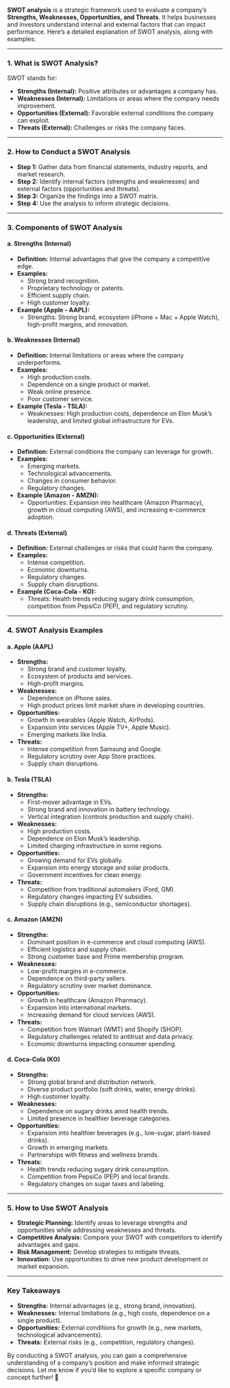 **SWOT analysis** is a strategic framework used to evaluate a company’s **Strengths, Weaknesses, Opportunities, and Threats**. It helps businesses and investors understand internal and external factors that can impact performance. Here’s a detailed explanation of SWOT analysis, along with examples:

---

### **1. What is SWOT Analysis?**
SWOT stands for:
- **Strengths (Internal):** Positive attributes or advantages a company has.
- **Weaknesses (Internal):** Limitations or areas where the company needs improvement.
- **Opportunities (External):** Favorable external conditions the company can exploit.
- **Threats (External):** Challenges or risks the company faces.

---

### **2. How to Conduct a SWOT Analysis**
   - **Step 1:** Gather data from financial statements, industry reports, and market research.
   - **Step 2:** Identify internal factors (strengths and weaknesses) and external factors (opportunities and threats).
   - **Step 3:** Organize the findings into a SWOT matrix.
   - **Step 4:** Use the analysis to inform strategic decisions.

---

### **3. Components of SWOT Analysis**

#### **a. Strengths (Internal)**
   - **Definition:** Internal advantages that give the company a competitive edge.
   - **Examples:**
     - Strong brand recognition.
     - Proprietary technology or patents.
     - Efficient supply chain.
     - High customer loyalty.
   - **Example (Apple - AAPL):**
     - Strengths: Strong brand, ecosystem (iPhone + Mac + Apple Watch), high-profit margins, and innovation.

#### **b. Weaknesses (Internal)**
   - **Definition:** Internal limitations or areas where the company underperforms.
   - **Examples:**
     - High production costs.
     - Dependence on a single product or market.
     - Weak online presence.
     - Poor customer service.
   - **Example (Tesla - TSLA):**
     - Weaknesses: High production costs, dependence on Elon Musk’s leadership, and limited global infrastructure for EVs.

#### **c. Opportunities (External)**
   - **Definition:** External conditions the company can leverage for growth.
   - **Examples:**
     - Emerging markets.
     - Technological advancements.
     - Changes in consumer behavior.
     - Regulatory changes.
   - **Example (Amazon - AMZN):**
     - Opportunities: Expansion into healthcare (Amazon Pharmacy), growth in cloud computing (AWS), and increasing e-commerce adoption.

#### **d. Threats (External)**
   - **Definition:** External challenges or risks that could harm the company.
   - **Examples:**
     - Intense competition.
     - Economic downturns.
     - Regulatory changes.
     - Supply chain disruptions.
   - **Example (Coca-Cola - KO):**
     - Threats: Health trends reducing sugary drink consumption, competition from PepsiCo (PEP), and regulatory scrutiny.

---

### **4. SWOT Analysis Examples**

#### **a. Apple (AAPL)**
   - **Strengths:**
     - Strong brand and customer loyalty.
     - Ecosystem of products and services.
     - High-profit margins.
   - **Weaknesses:**
     - Dependence on iPhone sales.
     - High product prices limit market share in developing countries.
   - **Opportunities:**
     - Growth in wearables (Apple Watch, AirPods).
     - Expansion into services (Apple TV+, Apple Music).
     - Emerging markets like India.
   - **Threats:**
     - Intense competition from Samsung and Google.
     - Regulatory scrutiny over App Store practices.
     - Supply chain disruptions.

#### **b. Tesla (TSLA)**
   - **Strengths:**
     - First-mover advantage in EVs.
     - Strong brand and innovation in battery technology.
     - Vertical integration (controls production and supply chain).
   - **Weaknesses:**
     - High production costs.
     - Dependence on Elon Musk’s leadership.
     - Limited charging infrastructure in some regions.
   - **Opportunities:**
     - Growing demand for EVs globally.
     - Expansion into energy storage and solar products.
     - Government incentives for clean energy.
   - **Threats:**
     - Competition from traditional automakers (Ford, GM).
     - Regulatory changes impacting EV subsidies.
     - Supply chain disruptions (e.g., semiconductor shortages).

#### **c. Amazon (AMZN)**
   - **Strengths:**
     - Dominant position in e-commerce and cloud computing (AWS).
     - Efficient logistics and supply chain.
     - Strong customer base and Prime membership program.
   - **Weaknesses:**
     - Low-profit margins in e-commerce.
     - Dependence on third-party sellers.
     - Regulatory scrutiny over market dominance.
   - **Opportunities:**
     - Growth in healthcare (Amazon Pharmacy).
     - Expansion into international markets.
     - Increasing demand for cloud services (AWS).
   - **Threats:**
     - Competition from Walmart (WMT) and Shopify (SHOP).
     - Regulatory challenges related to antitrust and data privacy.
     - Economic downturns impacting consumer spending.

#### **d. Coca-Cola (KO)**
   - **Strengths:**
     - Strong global brand and distribution network.
     - Diverse product portfolio (soft drinks, water, energy drinks).
     - High customer loyalty.
   - **Weaknesses:**
     - Dependence on sugary drinks amid health trends.
     - Limited presence in healthier beverage categories.
   - **Opportunities:**
     - Expansion into healthier beverages (e.g., low-sugar, plant-based drinks).
     - Growth in emerging markets.
     - Partnerships with fitness and wellness brands.
   - **Threats:**
     - Health trends reducing sugary drink consumption.
     - Competition from PepsiCo (PEP) and local brands.
     - Regulatory changes on sugar taxes and labeling.

---

### **5. How to Use SWOT Analysis**
   - **Strategic Planning:** Identify areas to leverage strengths and opportunities while addressing weaknesses and threats.
   - **Competitive Analysis:** Compare your SWOT with competitors to identify advantages and gaps.
   - **Risk Management:** Develop strategies to mitigate threats.
   - **Innovation:** Use opportunities to drive new product development or market expansion.

---

### **Key Takeaways**
- **Strengths:** Internal advantages (e.g., strong brand, innovation).
- **Weaknesses:** Internal limitations (e.g., high costs, dependence on a single product).
- **Opportunities:** External conditions for growth (e.g., new markets, technological advancements).
- **Threats:** External risks (e.g., competition, regulatory changes).

By conducting a SWOT analysis, you can gain a comprehensive understanding of a company’s position and make informed strategic decisions. Let me know if you’d like to explore a specific company or concept further! 🚀
